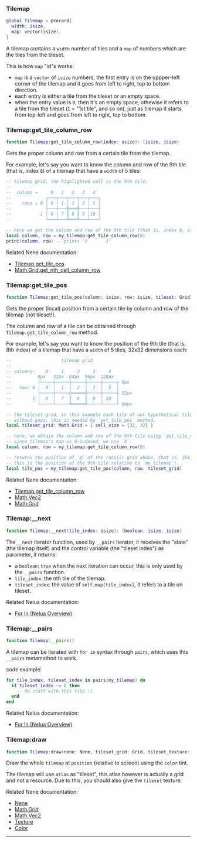 ### Tilemap

```lua
global Tilemap = @record{
  width: isize,
  map: vector(isize),
}
```

A tilemap contains a `width` number of tiles and a `map` of numbers which are the tiles from the tileset.

This is how `map` "id"s works:
* `map` is a `vector` of `isize` numbers, the first entry is on the uppper-left corner of the tilemap and it goes from
left to right, top to bottom direction.
* each entry is either a tile from the tileset or an empty space.
* when the entry value is `0`, then it's an empty space, othewise it refers to a tile from the tileset (`1` = "1st tile", and so on),
just as tilemap it starts from top-left and goes from left to right, top to bottom.

### Tilemap:get_tile_column_row

```lua
function Tilemap:get_tile_column_row(index: usize): (isize, isize)
```

Gets the proper column and row from a certain tile from the tilemap.

For example, let's say you want to know the column and row of the 9th tile (that is, index `8`) of a tilemap that have a
`width` of 5 tiles:
```lua
-- tilemap grid, the highlighted cell is the 9th tile:
--
--  colums →     0   1   2   3   4
--             ┌───┬───┬───┬───┬───┐
--    rows ↓ 0 │ 0 │ 1 │ 2 │ 3 │ 5 │
--             ├───┼───╬═══╬───┼───┤
--           1 │ 6 │ 7 ║ 8 ║ 9 │10 │
--             └───┴───╩═══╩───┴───┘

-- here we get the column and row of the 9th tile (that is, index 8, since tilemap's map is 0-indexed)
local column, row = my_tilemap:get_tile_column_row(8)
print(column, row) -- prints '2       1'
```

Related Nene documentation:
* [Tilemap.get_tile_pos](#tilemapget_tile_pos)
* [Math.Grid.get_nth_cell_column_row](math.md#mathgridget_nth_cell_column_row)

### Tilemap:get_tile_pos

```lua
function Tilemap:get_tile_pos(column: isize, row: isize, tileset: Grid): Vec2
```

Gets the proper (local) position from a certain tile by column and row of the tilemap (not tileset!).

The column and row of a tile can be obtained through `Tilemap.get_tile_column_row` method.

For example, let's say you want to know the position of the 9th tile (that is, 8th index) of a tilemap that have a
`width` of 5 tiles, 32x32 dimensions each:
```lua
--                   tilemap grid
--
-- columns:    0     1     2     3     4
--          0px   32px  64px  96px  128px
--          ├─────┼─────┼─────┼─────┼─────┬ 0px
--   row: 0 │  0  │  1  │  2  │  3  │  5  │
--          ├─────┼─────@═════╬─────┼─────┼ 32px
--        1 │  6  │  7  ║  8  ║  9  │ 10  │
--          └─────┴─────╩═════╩─────┴─────┴ 64px

-- the tileset grid, in this example each tile of our hypothetical tileset and tilemap contains 32x32 dimensions,
-- without gaps; this is needed by `get_tile_pos` method.
local tileset_grid: Math.Grid = { cell_size = {32, 32} }

-- here, we obtain the column and row of the 9th tile using `get_tile_column_row`,
-- since tilemap's map is 0-indexed, we use `8`.
local column, row = my_tilemap:get_tile_column_row(8)

-- returns the position of `@` of the (ascii) grid above, that is, {64, 32}
-- this is the position of the 9th tile relative to `my_tilemap`!
local tile_pos = my_tilemap:get_tile_pos(column, row, tileset_grid)
```

Related Nene documentation:
* [Tilemap.get_tile_column_row](#tilemapget_tile_column_row)
* [Math.Vec2](math.md#mathvec2)
* [Math.Grid](math.md#mathgrid)

### Tilemap:__next

```lua
function Tilemap:__next(tile_index: isize): (boolean, isize, isize)
```

The `__next` iterator function, used by `__pairs` iterator, it receives the "state" (the tilemap itself) and the
control variable (the "tileset index") as parameter, it returns:
* a `boolean`: `true` when the next iteration can occur, this is only used by the `__pairs` function.
* `tile_index`: the nth tile of the tilemap.
* `tileset_index`: the value of `self.map[tile_index]`, it refers to a tile on tileset.

Related Nelua documentation:
* [For In (Nelua Overview)](https://nelua.io/overview/#for-in)

### Tilemap:__pairs

```lua
function Tilemap:__pairs()
```

A tilemap can be iterated with `for in` syntax through `pairs`, which uses this `__pairs` metamethod to work.

code example:
```lua
for tile_index, tileset_index in pairs(my_tilemap) do
  if tileset_index ~= 0 then
    -- do stuff with this tile :)
  end
end
```

Related Nelua documentation:
* [For In (Nelua Overview)](https://nelua.io/overview/#for-in)

### Tilemap:draw

```lua
function Tilemap:draw(nene: Nene, tileset_grid: Grid, tileset_texture: Texture, position: Vec2, color: facultative(Color))
```

Draw the whole `tilemap` at `position` (relative to screen) using the `color` tint.

The tilemap will use `atlas` as "tileset", this atlas however is actually a grid and not a resource. Due to this,
you should also give the `tileset` texture.

Related Nene documentation:
* [Nene](core.md#nene)
* [Math.Grid](math.md#mathgrid)
* [Math.Vec2](math.md#mathvec2)
* [Texture](texture.md#texture)
* [Color](colors.md#color)

---
